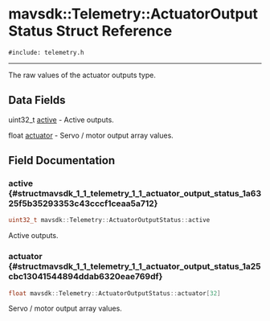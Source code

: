 # mavsdk::Telemetry::ActuatorOutputStatus Struct Reference
`#include: telemetry.h`

----


The raw values of the actuator outputs type. 


## Data Fields


uint32_t [active](#structmavsdk_1_1_telemetry_1_1_actuator_output_status_1a6325f5b35293353c43cccf1ceaa5a712)  - Active outputs.

float [actuator](#structmavsdk_1_1_telemetry_1_1_actuator_output_status_1a25cbc13041544894ddab6320eae769df)  - Servo / motor output array values.


## Field Documentation


### active {#structmavsdk_1_1_telemetry_1_1_actuator_output_status_1a6325f5b35293353c43cccf1ceaa5a712}

```cpp
uint32_t mavsdk::Telemetry::ActuatorOutputStatus::active
```


Active outputs.


### actuator {#structmavsdk_1_1_telemetry_1_1_actuator_output_status_1a25cbc13041544894ddab6320eae769df}

```cpp
float mavsdk::Telemetry::ActuatorOutputStatus::actuator[32]
```


Servo / motor output array values.

